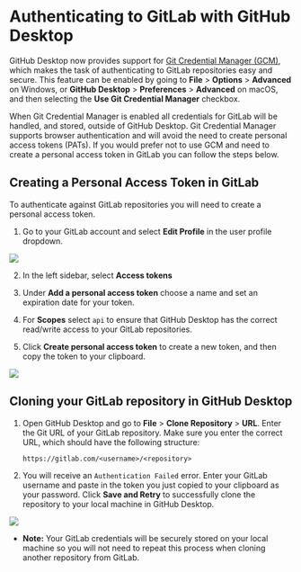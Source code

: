# Authenticating to GitLab with GitHub Desktop

GitHub Desktop now provides support for [Git Credential Manager (GCM)](https://gh.io/gcm), which makes the task of authenticating to GitLab repositories easy and secure. This feature can be enabled by going to **File** > **Options** > **Advanced** on Windows, or **GitHub Desktop** > **Preferences** > **Advanced** on macOS, and then selecting the **Use Git Credential Manager** checkbox.

When Git Credential Manager is enabled all credentials for GitLab will be handled, and stored, outside of GitHub Desktop. Git Credential Manager supports browser authentication and will avoid the need to create personal access tokens (PATs). If you would prefer not to use GCM and need to create a personal access token in GitLab you can follow the steps below.

## Creating a Personal Access Token in GitLab

To authenticate against GitLab repositories you will need to create a personal access token.

1. Go to your GitLab account and select **Edit Profile** in the user profile dropdown.

![](https://user-images.githubusercontent.com/721500/206245864-025fedb1-88e5-4c58-84dd-0d4b24eff76d.png)

2. In the left sidebar, select **Access tokens**

3. Under **Add a personal access token** choose a name and set an expiration date for your token.

4. For **Scopes** select `api` to ensure that GitHub Desktop has the correct read/write access to your GitLab repositories.

5. Click **Create personal access token** to create a new token, and then copy the token to your clipboard.

![](https://user-images.githubusercontent.com/721500/54831880-8feaa800-4c91-11e9-801b-40ed2af869a0.png)

## Cloning your GitLab repository in GitHub Desktop

 1. Open GitHub Desktop and go to **File** > **Clone Repository** > **URL**. Enter the Git URL of your GitLab repository. Make sure you enter the correct URL, which should have the following structure:

      `https://gitlab.com/<username>/<repository>`

 2. You will receive an `Authentication Failed` error. Enter your GitLab username and paste in the token you just copied to your clipboard as your password. Click **Save and Retry** to successfully clone the repository to your local machine in GitHub Desktop.

![](https://user-images.githubusercontent.com/721500/54835396-5f5a3c80-4c98-11e9-9306-df234f8f7abc.png)

   - **Note:** Your GitLab credentials will be securely stored on your local machine so you will not need to repeat this process when cloning another repository from GitLab.
